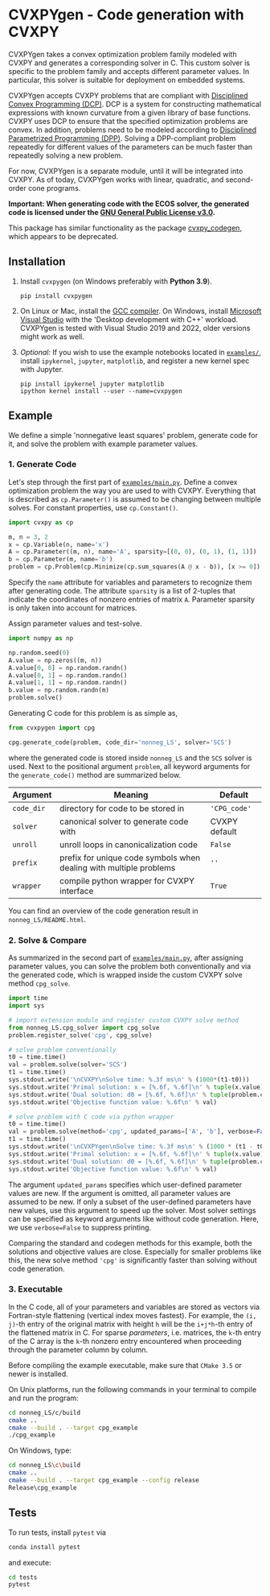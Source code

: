 
# CVXPYgen - Code generation with CVXPY

CVXPYgen takes a convex optimization problem family modeled with CVXPY and generates a corresponding solver in C.
This custom solver is specific to the problem family and accepts different parameter values.
In particular, this solver is suitable for deployment on embedded systems.

CVXPYgen accepts CVXPY problems that are compliant with [Disciplined Convex Programming (DCP)](https://www.cvxpy.org/tutorial/dcp/index.html).
DCP is a system for constructing mathematical expressions with known curvature from a given library of base functions. 
CVXPY uses DCP to ensure that the specified optimization problems are convex.
In addition, problems need to be modeled according to [Disciplined Parametrized Programming (DPP)](https://www.cvxpy.org/tutorial/advanced/index.html#disciplined-parametrized-programming).
Solving a DPP-compliant problem repeatedly for different values of the parameters can be much faster than repeatedly solving a new problem.

For now, CVXPYgen is a separate module, until it will be integrated into CVXPY.
As of today, CVXPYgen works with linear, quadratic, and second-order cone programs.

**Important: When generating code with the ECOS solver, the generated code is licensed 
under the [GNU General Public License v3.0](https://github.com/embotech/ecos/blob/develop/COPYING).**

This package has similar functionality as the package [cvxpy_codegen](https://github.com/moehle/cvxpy_codegen),
which appears to be deprecated.

## Installation

1. Install `cvxpygen` (on Windows preferably with **Python 3.9**).
    ```
    pip install cvxpygen
    ```
   

2. On Linux or Mac, install the [GCC compiler](https://gcc.gnu.org).
   On Windows, install [Microsoft Visual Studio](https://visualstudio.microsoft.com/downloads/) 
   with the 'Desktop development with C++' workload.
   CVXPYgen is tested with Visual Studio 2019 and 2022, older versions might work as well.
   

3. *Optional:* If you wish to use the example notebooks located in [``examples/``](https://github.com/cvxgrp/cvxpygen/blob/master/examples/), 
   install ``ipykernel``, ``jupyter``, ``matplotlib``, and register a new kernel spec with Jupyter.
    ```
   pip install ipykernel jupyter matplotlib
   ipython kernel install --user --name=cvxpygen
   ```
    
## Example

We define a simple 'nonnegative least squares' problem, generate code for it, and solve the problem with example parameter values.

### 1. Generate Code

Let's step through the first part of [``examples/main.py``](https://github.com/cvxgrp/cvxpygen/blob/master/examples/main.py).
Define a convex optimization problem the way you are used to with CVXPY.
Everything that is described as ``cp.Parameter()`` is assumed to be changing between multiple solves.
For constant properties, use ``cp.Constant()``.

```python
import cvxpy as cp

m, n = 3, 2
x = cp.Variable(n, name='x')
A = cp.Parameter((m, n), name='A', sparsity=[(0, 0), (0, 1), (1, 1)])
b = cp.Parameter(m, name='b')
problem = cp.Problem(cp.Minimize(cp.sum_squares(A @ x - b)), [x >= 0])
```

Specify the `name` attribute for variables and parameters to recognize them after generating code.
The attribute `sparsity` is a list of 2-tuples that indicate the coordinates of nonzero entries of matrix `A`.
Parameter sparsity is only taken into account for matrices.

Assign parameter values and test-solve.

```python
import numpy as np

np.random.seed(0)
A.value = np.zeros((m, n))
A.value[0, 0] = np.random.randn()
A.value[0, 1] = np.random.randn()
A.value[1, 1] = np.random.randn()
b.value = np.random.randn(m)
problem.solve()
```

Generating C code for this problem is as simple as,

```python
from cvxpygen import cpg

cpg.generate_code(problem, code_dir='nonneg_LS', solver='SCS')
```

where the generated code is stored inside `nonneg_LS` and the `SCS` solver is used. 
Next to the positional argument `problem`, all keyword arguments for the `generate_code()` method are summarized below.

| Argument         | Meaning       | Default       |
| -------------    | ------------- | ------------- |
| `code_dir`       | directory for code to be stored in                                 | `'CPG_code'` |
| `solver`         | canonical solver to generate code with                             | CVXPY default |
| `unroll`         | unroll loops in canonicalization code                              | `False` |
| `prefix`         | prefix for unique code symbols when dealing with multiple problems | `''`
| `wrapper`        | compile python wrapper for CVXPY interface                         | `True` |

You can find an overview of the code generation result in `nonneg_LS/README.html`.

### 2. Solve & Compare

As summarized in the second part of [``examples/main.py``](https://github.com/cvxgrp/cvxpygen/blob/master/examples/main.py), after assigning parameter values, you can solve the problem both conventionally and via the generated code, which is wrapped inside the custom CVXPY solve method ``cpg_solve``.

```python
import time
import sys

# import extension module and register custom CVXPY solve method
from nonneg_LS.cpg_solver import cpg_solve
problem.register_solve('cpg', cpg_solve)

# solve problem conventionally
t0 = time.time()
val = problem.solve(solver='SCS')
t1 = time.time()
sys.stdout.write('\nCVXPY\nSolve time: %.3f ms\n' % (1000*(t1-t0)))
sys.stdout.write('Primal solution: x = [%.6f, %.6f]\n' % tuple(x.value))
sys.stdout.write('Dual solution: d0 = [%.6f, %.6f]\n' % tuple(problem.constraints[0].dual_value))
sys.stdout.write('Objective function value: %.6f\n' % val)

# solve problem with C code via python wrapper
t0 = time.time()
val = problem.solve(method='cpg', updated_params=['A', 'b'], verbose=False)
t1 = time.time()
sys.stdout.write('\nCVXPYgen\nSolve time: %.3f ms\n' % (1000 * (t1 - t0)))
sys.stdout.write('Primal solution: x = [%.6f, %.6f]\n' % tuple(x.value))
sys.stdout.write('Dual solution: d0 = [%.6f, %.6f]\n' % tuple(problem.constraints[0].dual_value))
sys.stdout.write('Objective function value: %.6f\n' % val)
```

The argument `updated_params` specifies which user-defined parameter values are new.
If the argument is omitted, all parameter values are assumed to be new.
If only a subset of the user-defined parameters have new values, use this argument to speed up the solver.
Most solver settings can be specified as keyword arguments like without code generation. 
Here, we use `verbose=False` to suppress printing.

Comparing the standard and codegen methods for this example, both the solutions and objective values are close.
Especially for smaller problems like this, the new solve method ``'cpg'`` is significantly faster than solving without code generation.

### 3. Executable

In the C code, all of your parameters and variables are stored as vectors via Fortran-style flattening (vertical index moves fastest).
For example, the `(i, j)`-th entry of the original matrix with height `h` will be the `i+j*h`-th entry of the flattened matrix in C.
For sparse *parameters*, i.e. matrices, the `k`-th entry of the C array is the `k`-th nonzero entry encountered when proceeding
through the parameter column by column.

Before compiling the example executable, make sure that ``CMake 3.5`` or newer is installed.

On Unix platforms, run the following commands in your terminal to compile and run the program:

```bash
cd nonneg_LS/c/build
cmake ..
cmake --build . --target cpg_example
./cpg_example
```

On Windows, type:

```bash
cd nonneg_LS\c\build
cmake ..
cmake --build . --target cpg_example --config release
Release\cpg_example
```

## Tests

To run tests, install ``pytest`` via

```bash
conda install pytest
```

and execute:

```bash
cd tests
pytest
```
